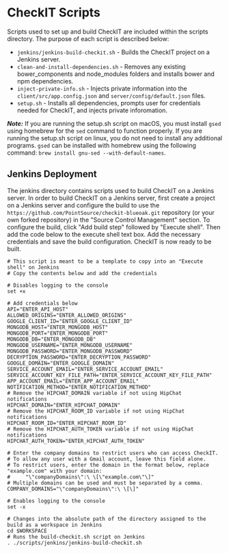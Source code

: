 # CheckIT Scripts

Scripts used to set up and build CheckIT are included within the scripts directory. The purpose of each script is described below:

* `jenkins/jenkins-build-checkit.sh` - Builds the CheckIT project on a Jenkins server.
* `clean-and-install-dependencies.sh` - Removes any existing bower_components and node_modules folders and 
installs bower and npm dependencies.
* `inject-private-info.sh` - Injects private information into the `client/src/app.config.json` and 
`server/config/default.json` files.
* `setup.sh` - Installs all dependencies, prompts user for credentials needed for CheckIT, and injects private inforomation.

***Note:*** If you are running the setup.sh script on macOS, you must install `gsed` using homebrew for the `sed` command to function properly. If you are running the setup.sh script on linux, you do not need to install any additional programs. `gsed` can be installed with homebrew using the following command: `brew install gnu-sed --with-default-names`.

## Jenkins Deployment

The jenkins directory contains scripts used to build CheckIT on a Jenkins server. In order to build CheckIT on a Jenkins server, first create a project on a Jenkins server and configure the build to use the `https://github.com/PointSource/checkit-blueoak.git` repository (or your own forked repository) in the "Source Control Management" section. To configure the build, click "Add build step" followed by "Execute shell". Then add the code below to the execute shell text box. Add the necessary credentials and save the build configuration. CheckIT is now ready to be built.

```
# This script is meant to be a template to copy into an "Execute shell" on Jenkins
# Copy the contents below and add the credentials

# Disables logging to the console
set +x

# Add credentials below
API="ENTER_API_HOST"
ALLOWED_ORIGINS="ENTER_ALLOWED_ORIGINS"
GOOGLE_CLIENT_ID="ENTER_GOOGLE_CLIENT_ID"
MONGODB_HOST="ENTER_MONGODB_HOST"
MONGODB_PORT="ENTER_MONGODB_PORT"
MONGODB_DB="ENTER_MONGODB_DB"
MONGODB_USERNAME="ENTER_MONGODB_USERNAME"
MONGODB_PASSWORD="ENTER_MONGODB_PASSWORD"
DECRYPTION_PASSWORD="ENTER_DECRYPTION_PASSWORD"
GOOGLE_DOMAIN="ENTER_GOOGLE_DOMAIN"
SERVICE_ACCOUNT_EMAIL="ENTER_SERVICE_ACCOUNT_EMAIL"
SERVICE_ACCOUNT_KEY_FILE_PATH="ENTER_SERVICE_ACCOUNT_KEY_FILE_PATH"
APP_ACCOUNT_EMAIL="ENTER_APP_ACCOUNT_EMAIL"
NOTIFICATION_METHOD="ENTER_NOTIFICATION_METHOD"
# Remove the HIPCHAT_DOMAIN variable if not using HipChat notifications
HIPCHAT_DOMAIN="ENTER_HIPCHAT_DOMAIN"
# Remove the HIPCHAT_ROOM_ID variable if not using HipChat notifications
HIPCHAT_ROOM_ID="ENTER_HIPCHAT_ROOM_ID"
# Remove the HIPCHAT_AUTH_TOKEN variable if not using HipChat notifications
HIPCHAT_AUTH_TOKEN="ENTER_HIPCHAT_AUTH_TOKEN"

# Enter the company domains to restrict users who can access CheckIT.
# To allow any user with a Gmail account, leave this field alone.
# To restrict users, enter the domain in the format below, replace "example.com" with your domain:
#     "\"companyDomains\":\ \[\"example.com\"\]"
# Multiple domains can be used and must be separated by a comma.
COMPANY_DOMAINS="\"companyDomains\":\ \[\]"

# Enables logging to the console
set -x

# Changes into the absolute path of the directory assigned to the build as a workspace in Jenkins
cd $WORKSPACE
# Runs the build-checkit.sh script on Jenkins
. ./scripts/jenkins/jenkins-build-checkit.sh
```
